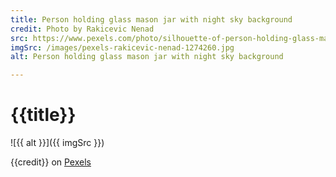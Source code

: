 ```yaml
---
title: Person holding glass mason jar with night sky background
credit: Photo by Rakicevic Nenad
src: https://www.pexels.com/photo/silhouette-of-person-holding-glass-mason-jar-1274260/
imgSrc: /images/pexels-rakicevic-nenad-1274260.jpg
alt: Person holding glass mason jar with night sky background

---
```


# {{title}}

![{{ alt }}]({{ imgSrc }})

{{credit}} on [Pexels]({{src}})